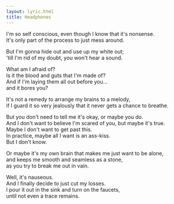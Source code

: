 ```yaml
---
layout: lyric.html
title: Headphones
---
```


I'm so self conscious, even though I know that it's nonsense.  
It's only part of the process to just mess around.  

But I'm gonna hide out and use up my white out;  
'till I'm rid of my doubt, you won't hear a sound.  

What am I afraid of?  
Is it the blood and guts that I'm made of?  
And if I'm laying them all out before you...  
and it bores you?  

It's not a remedy to arrange my brains to a melody,  
if I guard it so very jealously that it never gets a chance to breathe.  

But you don't need to tell me it's okay, or maybe you do.  
And I don't want to believe I'm scared of you, but maybe it's true.  
Maybe I don't want to get past this.  
In practice, maybe all I want is an ass-kiss.  
But I don't know.  

Or maybe it's my own brain that makes me just want to be alone,  
and keeps me smooth and seamless as a stone,  
as you try to break me out in vain.  

Well, it's nauseous.  
And I finally decide to just cut my losses.  
I pour it out in the sink and turn on the faucets,  
until not even a trace remains.


